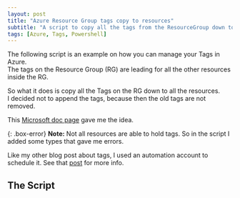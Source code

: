 ```yaml
---
layout: post
title: "Azure Resource Group tags copy to resources"
subtitle: "A script to copy all the tags from the ResourceGroup down to the resources"
tags: [Azure, Tags, Powershell]
---
```


The following script is an example on how you can manage your Tags in Azure.  
The tags on the Resource Group (RG) are leading for all the other resources inside the RG.

So what it does is copy all the Tags on the RG down to all the resources.  
I decided not to append the tags, because then the old tags are not removed.  

This [Microsoft doc page](https://docs.microsoft.com/en-us/azure/azure-resource-manager/resource-group-using-tags) gave me the idea.

{: .box-error}
**Note:** Not all resources are able to hold tags. So in the script I added some types that gave me errors.

Like my other blog post about tags, I used an automation account to schedule it. See that [post](/2018-11-13-azure-automatic-tags) for more info.

## The Script

<script src="https://gist.github.com/energetic-it/c48e146521f5e47da927ceef9ad34945.js"></script>